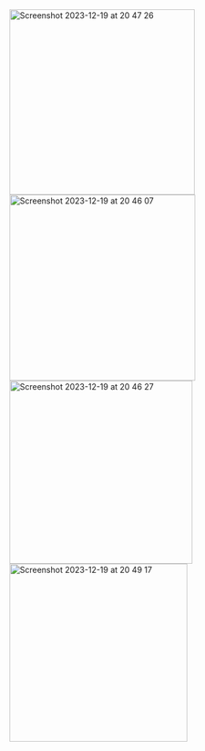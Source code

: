 

<img width="325" alt="Screenshot 2023-12-19 at 20 47 26" src="https://github.com/KazimKaganIgci/NewsApp-MVVM-C/assets/61113947/46fd0c01-66fb-4603-9658-9dd8560d9ba7">

<img width="326" alt="Screenshot 2023-12-19 at 20 46 07" src="https://github.com/KazimKaganIgci/NewsApp-MVVM-C/assets/61113947/d59254d3-2e37-4f0c-9b4f-8a9d3b8b19c4">

<img width="321" alt="Screenshot 2023-12-19 at 20 46 27" src="https://github.com/KazimKaganIgci/NewsApp-MVVM-C/assets/61113947/1b320c47-3f19-4378-b05b-5ec2033627d9">

<img width="312" alt="Screenshot 2023-12-19 at 20 49 17" src="https://github.com/KazimKaganIgci/NewsApp-MVVM-C/assets/61113947/c98f745b-b640-4526-9007-040cf06c72db">
